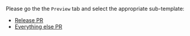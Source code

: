Please go the the `Preview` tab and select the appropriate sub-template:

* [Release PR](?expand=1&template=template_a.md)
* [Everything else PR](?expand=1&template=template_a.md)